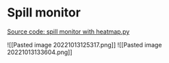 # Spill monitor

[Source code: spill monitor with heatmap.py](https://gitlab.cern.ch/eljohnso/quad-scan-east/-/blob/master/spill_monitor_with_heatmap.py)

![[Pasted image 20221013125317.png]]
![[Pasted image 20221013133604.png]]